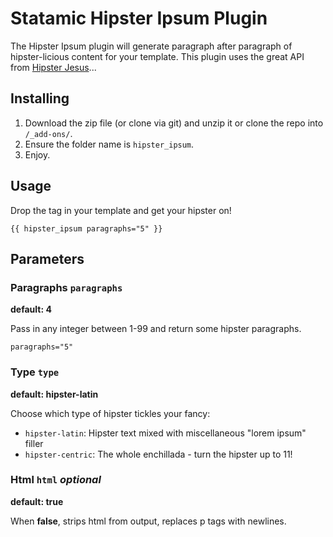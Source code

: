 Statamic Hipster Ipsum Plugin
================================

The Hipster Ipsum plugin will generate paragraph after paragraph of hipster-licious content for your template. This plugin uses the great API from [Hipster Jesus](http://hipsterjesus.com/ "http://hipsterjesus.com/")...

## Installing
1. Download the zip file (or clone via git) and unzip it or clone the repo into `/_add-ons/`.
2. Ensure the folder name is `hipster_ipsum`.
3. Enjoy.

## Usage

Drop the tag in your template and get your hipster on!
    
    {{ hipster_ipsum paragraphs="5" }}

## Parameters

### Paragraphs `paragraphs`
**default: 4**

Pass in any integer between 1-99 and return some hipster paragraphs.

    paragraphs="5"

### Type `type`
**default: hipster-latin**

Choose which type of hipster tickles your fancy:

- `hipster-latin`: Hipster text mixed with miscellaneous "lorem ipsum" filler
- `hipster-centric`: The whole enchillada - turn the hipster up to 11!


### Html `html` *optional*
**default: true**

When **false**, strips html from output, replaces p tags with newlines.